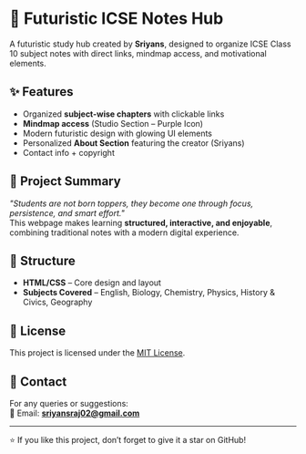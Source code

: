 # 🌌 Futuristic ICSE Notes Hub

A futuristic study hub created by **Sriyans**, designed to organize ICSE Class 10 subject notes with direct links, mindmap access, and motivational elements.

## ✨ Features
- Organized **subject-wise chapters** with clickable links  
- **Mindmap access** (Studio Section – Purple Icon)  
- Modern futuristic design with glowing UI elements  
- Personalized **About Section** featuring the creator (Sriyans)  
- Contact info + copyright  

## 🚀 Project Summary
*"Students are not born toppers, they become one through focus, persistence, and smart effort."*  
This webpage makes learning **structured, interactive, and enjoyable**, combining traditional notes with a modern digital experience.  

## 📂 Structure
- **HTML/CSS** – Core design and layout  
- **Subjects Covered** – English, Biology, Chemistry, Physics, History & Civics, Geography  

## 📜 License
This project is licensed under the [MIT License](LICENSE).

## 📧 Contact
For any queries or suggestions:  
📩 Email: **sriyansraj02@gmail.com**

---
⭐ If you like this project, don’t forget to give it a star on GitHub!
